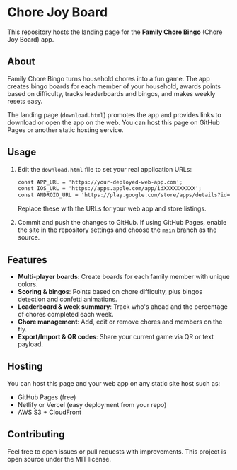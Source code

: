 # Chore Joy Board

This repository hosts the landing page for the **Family Chore Bingo** (Chore Joy Board) app.

## About

Family Chore Bingo turns household chores into a fun game. The app creates bingo boards for each member of your household, awards points based on difficulty, tracks leaderboards and bingos, and makes weekly resets easy.

The landing page (`download.html`) promotes the app and provides links to download or open the app on the web. You can host this page on GitHub Pages or another static hosting service.

## Usage

1. Edit the `download.html` file to set your real application URLs:
   ```html
   const APP_URL = 'https://your-deployed-web-app.com';
   const IOS_URL = 'https://apps.apple.com/app/idXXXXXXXXXX';
   const ANDROID_URL = 'https://play.google.com/store/apps/details?id=com.example.chorejoy';
   ```
   Replace these with the URLs for your web app and store listings.

2. Commit and push the changes to GitHub. If using GitHub Pages, enable the site in the repository settings and choose the `main` branch as the source.

## Features

- **Multi-player boards**: Create boards for each family member with unique colors.
- **Scoring & bingos**: Points based on chore difficulty, plus bingos detection and confetti animations.
- **Leaderboard & week summary**: Track who's ahead and the percentage of chores completed each week.
- **Chore management**: Add, edit or remove chores and members on the fly.
- **Export/Import & QR codes**: Share your current game via QR or text payload.

## Hosting

You can host this page and your web app on any static site host such as:

- GitHub Pages (free)
- Netlify or Vercel (easy deployment from your repo)
- AWS S3 + CloudFront

## Contributing

Feel free to open issues or pull requests with improvements. This project is open source under the MIT license.
